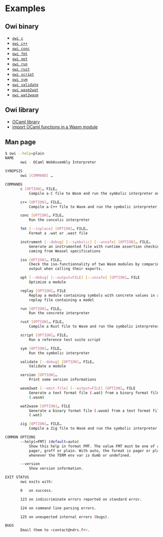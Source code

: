 # Examples

## Owi binary

- [`owi c`]
- [`owi c++`]
- [`owi conc`]
- [`owi fmt`]
- [`owi opt`]
- [`owi run`]
- [`owi rust`]
- [`owi script`]
- [`owi sym`]
- [`owi validate`]
- [`owi wasm2wat`]
- [`owi wat2wasm`]

## Owi library

- [OCaml library]
- [import OCaml functions in a Wasm module]

## Man page

```sh
$ owi --help=plain
NAME
       owi - OCaml WebAssembly Interpreter

SYNOPSIS
       owi [COMMAND] …

COMMANDS
       c [OPTION]… FILE…
           Compile a C file to Wasm and run the symbolic interpreter on it

       c++ [OPTION]… FILE…
           Compile a C++ file to Wasm and run the symbolic interpreter on it

       conc [OPTION]… FILE…
           Run the concolic interpreter

       fmt [--inplace] [OPTION]… FILE…
           Format a .wat or .wast file

       instrument [--debug] [--symbolic] [--unsafe] [OPTION]… FILE…
           Generate an instrumented file with runtime assertion checking
           coming from Weasel specifications

       iso [OPTION]… FILE…
           Check the iso-functionnality of two Wasm modules by comparing the
           output when calling their exports.

       opt [--debug] [--output=FILE] [--unsafe] [OPTION]… FILE
           Optimize a module

       replay [OPTION]… FILE
           Replay a module containing symbols with concrete values in a
           replay file containing a model

       run [OPTION]… FILE…
           Run the concrete interpreter

       rust [OPTION]… FILE…
           Compile a Rust file to Wasm and run the symbolic interpreter on it

       script [OPTION]… FILE…
           Run a reference test suite script

       sym [OPTION]… FILE…
           Run the symbolic interpreter

       validate [--debug] [OPTION]… FILE…
           Validate a module

       version [OPTION]…
           Print some version informations

       wasm2wat [--emit-file] [--output=FILE] [OPTION]… FILE
           Generate a text format file (.wat) from a binary format file
           (.wasm)

       wat2wasm [OPTION]… FILE
           Generate a binary format file (.wasm) from a text format file
           (.wat)

       zig [OPTION]… FILE…
           Compile a Zig file to Wasm and run the symbolic interpreter on it

COMMON OPTIONS
       --help[=FMT] (default=auto)
           Show this help in format FMT. The value FMT must be one of auto,
           pager, groff or plain. With auto, the format is pager or plain
           whenever the TERM env var is dumb or undefined.

       --version
           Show version information.

EXIT STATUS
       owi exits with:

       0   on success.

       123 on indiscriminate errors reported on standard error.

       124 on command line parsing errors.

       125 on unexpected internal errors (bugs).

BUGS
       Email them to <contact@ndrs.fr>.

```

[`owi c`]: ./c
[`owi c++`]: ./cpp
[`owi conc`]: ./conc
[`owi fmt`]: ./fmt
[`owi opt`]: ./opt
[`owi run`]: ./run
[`owi rust`]: ./rust
[`owi script`]: ./script
[`owi sym`]: ./sym
[`owi validate`]: ./validate
[`owi wasm2wat`]: ./wasm2wat
[`owi wat2wasm`]: ./wat2wasm
[import OCaml functions in a Wasm module]: ./define_host_function
[OCaml library]: ./lib
